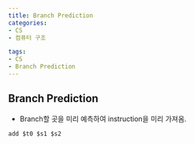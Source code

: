 ```yaml
---
title: Branch Prediction
categories:
- CS
- 컴퓨터 구조

tags:
- CS
- Branch Prediction
---
```


## Branch Prediction
- Branch할 곳을 미리 예측하여 instruction을 미리 가져옴.

```
add $t0 $s1 $s2

```
